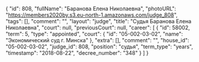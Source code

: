 {
    "id": 808,
    "fullName": "Баранова Елена Николаевна",
    "photoURL": "https://members2020by.s3.eu-north-1.amazonaws.com/judge_808",
    "tags": [],
    "comment": "",
    "layout": "judge",
    "title": "Судья Баранова Елена Николаевна",
    "court": null,
    "previousCourt": null,
    "career": [
        {
            "id": 58002,
            "term": 5,
            "type": "appointed",
            "court": {
                "id": "05-002-03-02",
                "name": "Экономический суд г. Минска"
            },
            "extra": [],
            "comment": "",
            "house_id": "05-002-03-02",
            "judge_id": 808,
            "position": "судья",
            "term_type": "years",
            "timestamp": "2018-08-22",
            "decree_number": "348"
        }
    ]
}